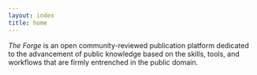 ```yaml
---
layout: index
title: home
---
```


*The Forge* is an open community-reviewed publication platform dedicated to
the advancement of public knowledge based on the skills, tools, and workflows
that are firmly entrenched in the public domain.
